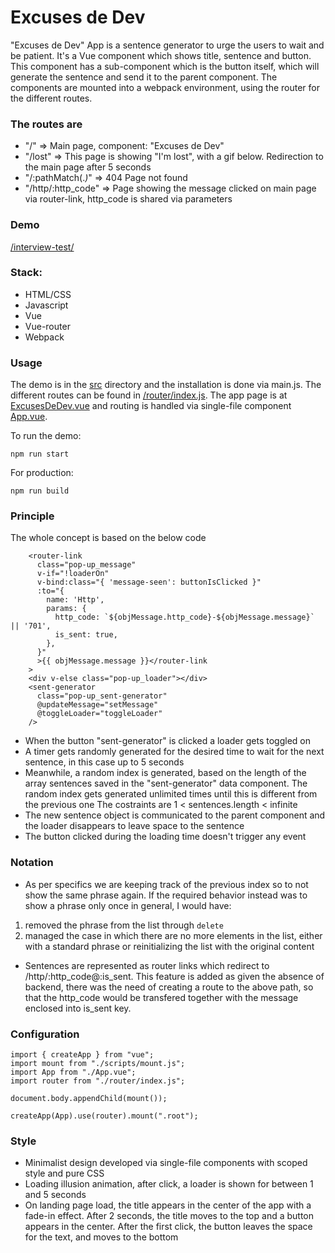 # Excuses de Dev

"Excuses de Dev" App is a sentence generator to urge the users to wait and be patient.
It's a Vue component which shows title, sentence and button.
This component has a sub-component which is the button itself, which will generate the sentence and send it
to the parent component.
The components are mounted into a webpack environment, using the router for the different routes.

### The routes are
- "/" => Main page, component: "Excuses de Dev"
- "/lost" => This page is showing "I'm lost", with a gif below. Redirection to the main page after 5 seconds
- "/:pathMatch(.*)*" => 404 Page not found
- "/http/:http_code" => Page showing the message clicked on main page via router-link, http_code is shared via parameters

### Demo
[/interview-test/](https://srizza93.github.io/interview-test/)

### Stack:
- HTML/CSS
- Javascript
- Vue
- Vue-router
- Webpack

### Usage
The demo is in the [src](https://github.com/Srizza93/interview-test/tree/main/src) directory and
the installation is done via main.js.
The different routes can be found in [/router/index.js](https://github.com/Srizza93/interview-test/blob/main/src/router/index.js).
The app page is at [ExcusesDeDev.vue](https://github.com/Srizza93/interview-test/blob/main/src/pages/ExcusesDeDev.vue) 
and routing is handled via single-file component [App.vue](https://github.com/Srizza93/interview-test/blob/main/src/App.vue).

To run the demo:

```
npm run start
```

For production:
```
npm run build
```

### Principle

The whole concept is based on the below code

```
    <router-link
      class="pop-up_message"
      v-if="!loaderOn"
      v-bind:class="{ 'message-seen': buttonIsClicked }"
      :to="{
        name: 'Http',
        params: {
          http_code: `${objMessage.http_code}-${objMessage.message}` || '701',
          is_sent: true,
        },
      }"
      >{{ objMessage.message }}</router-link
    >
    <div v-else class="pop-up_loader"></div>
    <sent-generator
      class="pop-up_sent-generator"
      @updateMessage="setMessage"
      @toggleLoader="toggleLoader"
    />
```
- When the button "sent-generator" is clicked a loader gets toggled on
- A timer gets randomly generated for the desired time to wait for the next sentence, in this case up to 5 seconds
- Meanwhile, a random index is generated, based on the length of the array sentences saved in 
the "sent-generator" data component.
The random index gets generated unlimited times until this is different from the previous one
The costraints are 1 < sentences.length < infinite
- The new sentence object is communicated to the parent component and the loader disappears to leave space to the sentence
- The button clicked during the loading time doesn't trigger any event

### Notation

- As per specifics we are keeping track of the previous index so to not show the same phrase again. If the required behavior instead was to show a phrase only once in general, I would have:
1) removed the phrase from the list through `delete`
2) managed the case in which there are no more elements in the list, either with a standard phrase or reinitializing the list with the original content

- Sentences are represented as router links which redirect to /http/:http_code@:is_sent.
This feature is added as given the absence of backend, there was the need of creating a route to the above path, so that the http_code 
would be transfered together with the message enclosed into is_sent key.

### Configuration

```
import { createApp } from "vue";
import mount from "./scripts/mount.js";
import App from "./App.vue";
import router from "./router/index.js";

document.body.appendChild(mount());

createApp(App).use(router).mount(".root");
```

### Style
- Minimalist design developed via single-file components with scoped style and pure CSS
- Loading illusion animation, after click, a loader is shown for between 1 and 5 seconds
- On landing page load, the title appears in the center of the app with a fade-in effect.
After 2 seconds, the title moves to the top and a button appears in the center.
After the first click, the button leaves the space for the text, and moves to the bottom

